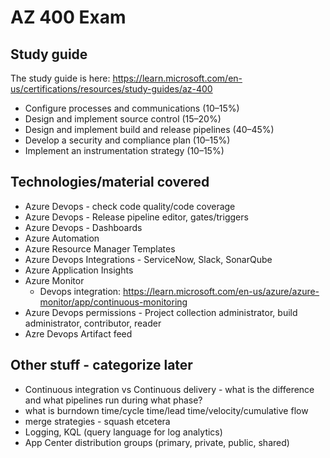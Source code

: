 # AZ 400 Exam

## Study guide

The study guide is here: <https://learn.microsoft.com/en-us/certifications/resources/study-guides/az-400>

- Configure processes and communications (10–15%)
- Design and implement source control (15–20%)
- Design and implement build and release pipelines (40–45%)
- Develop a security and compliance plan (10–15%)
- Implement an instrumentation strategy (10–15%)

## Technologies/material covered

- Azure Devops - check code quality/code coverage
- Azure Devops - Release pipeline editor, gates/triggers
- Azure Devops - Dashboards
- Azure Automation
- Azure Resource Manager Templates
- Azure Devops Integrations - ServiceNow, Slack, SonarQube
- Azure Application Insights
- Azure Monitor
  - Devops integration: <https://learn.microsoft.com/en-us/azure/azure-monitor/app/continuous-monitoring>
- Azure Devops permissions - Project collection administrator, build administrator, contributor, reader
- Azre Devops Artifact feed

## Other stuff - categorize later

- Continuous integration vs Continuous delivery - what is the difference and what pipelines run during what phase?
- what is burndown time/cycle time/lead time/velocity/cumulative flow
- merge strategies - squash etcetera
- Logging, KQL (query language for log analytics)
- App Center distribution groups (primary, private, public, shared)
